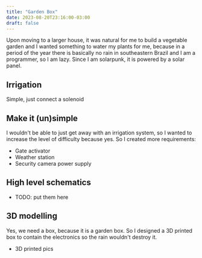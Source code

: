 ```yaml
---
title: "Garden Box"
date: 2023-08-20T23:16:00-03:00
draft: false 
---
```


Upon moving to a larger house, it was natural for me to build a vegetable garden and I wanted something to water my plants for me, because in a period of the year there is basically no rain in southeastern Brazil and I am a programmer, so I am lazy. Since I am solarpunk, it is powered by a solar panel.

## Irrigation

Simple, just connect a solenoid

## Make it (un)simple

I wouldn't be able to just get away with an irrigation system, so I wanted to increase the level of difficulty because yes. So I created more requirements:

- Gate activator
- Weather station
- Security camera power supply

## High level schematics

- TODO: put them here

## 3D modelling

Yes, we need a box, because it is a garden box. So I designed a 3D printed box to contain the electronics so the rain wouldn't destroy it.

- 3D printed pics
